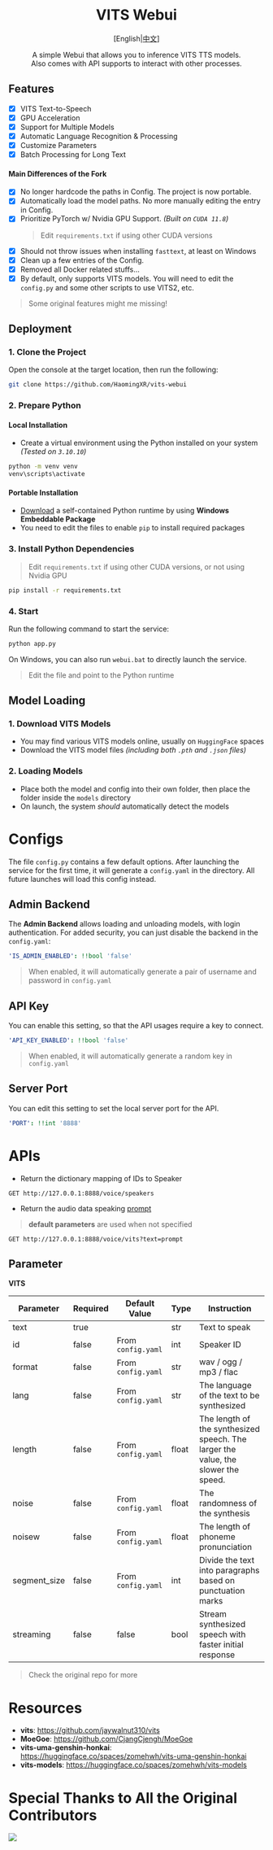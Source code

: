 <h1 align="center">VITS Webui</h1>
<p align="center">[English|<a href="README_ZH.md">中文</a>]</p>

<p align="center">A simple Webui that allows you to inference VITS TTS models.<br>
Also comes with API supports to interact with other processes.</p>


## Features
- [x] VITS Text-to-Speech
- [x] GPU Acceleration
- [x] Support for Multiple Models
- [x] Automatic Language Recognition & Processing
- [x] Customize Parameters
- [x] Batch Processing for Long Text 

#### Main Differences of the Fork
- [x] No longer hardcode the paths in Config. The project is now portable.
- [x] Automatically load the model paths. No more manually editing the entry in Config.
- [x] Prioritize PyTorch w/ Nvidia GPU Support. *(Built on `CUDA 11.8`)*
  > Edit `requirements.txt` if using other CUDA versions
- [x] Should not throw issues when installing `fasttext`, at least on Windows
- [x] Clean up a few entries of the Config.
- [x] Removed all Docker related stuffs...
- [x] By default, only supports VITS models. You will need to edit the `config.py` and some other scripts to use VITS2, etc.

> Some original features might me missing!


## Deployment

### 1. Clone the Project

Open the console at the target location, then run the following:
```bash
git clone https://github.com/HaomingXR/vits-webui
```

### 2. Prepare Python

#### Local Installation
- Create a virtual environment using the Python installed on your system *(Tested on `3.10.10`)*

```bash
python -m venv venv
venv\scripts\activate
```

#### Portable Installation
- [Download](https://www.python.org/downloads/) a self-contained Python runtime by using **Windows Embeddable Package** 
- You need to edit the files to enable `pip` to install required packages

### 3. Install Python Dependencies
> Edit `requirements.txt` if using other CUDA versions, or not using Nvidia GPU
```bash
pip install -r requirements.txt
```

### 4. Start

Run the following command to start the service:
```bash
python app.py
```

On Windows, you can also run `webui.bat` to directly launch the service.
> Edit the file and point to the Python runtime


## Model Loading

### 1. Download VITS Models
- You may find various VITS models online, usually on `HuggingFace` spaces
- Download the VITS model files *(including both `.pth` and `.json` files)*

### 2. Loading Models
- Place both the model and config into their own folder, then place the folder inside the `models` directory
- On launch, the system *should* automatically detect the models


# Configs
The file `config.py` contains a few default options. After launching the service for the first time, 
it will generate a `config.yaml` in the directory. All future launches will load this config instead.

## Admin Backend
The **Admin Backend** allows loading and unloading models, with login authentication. 
For added security, you can just disable the backend in the `config.yaml`:

```yaml
'IS_ADMIN_ENABLED': !!bool 'false'
```
> When enabled, it will automatically generate a pair of username and password in `config.yaml`


## API Key
You can enable this setting, so that the API usages require a key to connect.

```yaml
'API_KEY_ENABLED': !!bool 'false'
```
> When enabled, it will automatically generate a random key in `config.yaml`

## Server Port
You can edit this setting to set the local server port for the API.
```yaml
'PORT': !!int '8888'
```


# APIs
- Return the dictionary mapping of IDs to Speaker
```
GET http://127.0.0.1:8888/voice/speakers
```

- Return the audio data speaking <ins>prompt</ins>
> **default parameters** are used when not specified
```
GET http://127.0.0.1:8888/voice/vits?text=prompt
```

## Parameter
**VITS**

| Parameter    | Required | Default Value      | Type  | Instruction                                                                       |
| ------------ | -------- | ------------------ | ----- | --------------------------------------------------------------------------------- |
| text         | true     |                    | str   | Text to speak                                                                     |
| id           | false    | From `config.yaml` | int   | Speaker ID                                                                        |
| format       | false    | From `config.yaml` | str   | wav / ogg / mp3 / flac                                                            |
| lang         | false    | From `config.yaml` | str   | The language of the text to be synthesized                                        |
| length       | false    | From `config.yaml` | float | The length of the synthesized speech. The larger the value, the slower the speed. |
| noise        | false    | From `config.yaml` | float | The randomness of the synthesis                                                   |
| noisew       | false    | From `config.yaml` | float | The length of phoneme pronunciation                                               |
| segment_size | false    | From `config.yaml` | int   | Divide the text into paragraphs based on punctuation marks                        |
| streaming    | false    | false              | bool  | Stream synthesized speech with faster initial response                            |

> Check the original repo for more


# Resources
- **vits**: https://github.com/jaywalnut310/vits
- **MoeGoe**: https://github.com/CjangCjengh/MoeGoe
- **vits-uma-genshin-honkai**: https://huggingface.co/spaces/zomehwh/vits-uma-genshin-honkai
- **vits-models**: https://huggingface.co/spaces/zomehwh/vits-models


# Special Thanks to All the Original Contributors
<img src="https://contrib.rocks/image?repo=artrajz/vits-simple-api"/></a>
